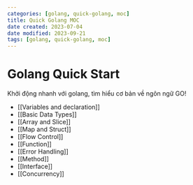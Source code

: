 ```yaml
---
categories: [golang, quick-golang, moc]
title: Quick Golang MOC
date created: 2023-07-04
date modified: 2023-09-21
tags: [golang, quick-golang, moc]
---
```


# Golang Quick Start

Khởi động nhanh với golang, tìm hiểu cơ bản về ngôn ngữ GO!

- [[Variables and declaration]]
- [[Basic Data Types]]
- [[Array and Slice]]
- [[Map and Struct]]
- [[Flow Control]]
- [[Function]]
- [[Error Handling]]
- [[Method]]
- [[Interface]]
- [[Concurrency]]

